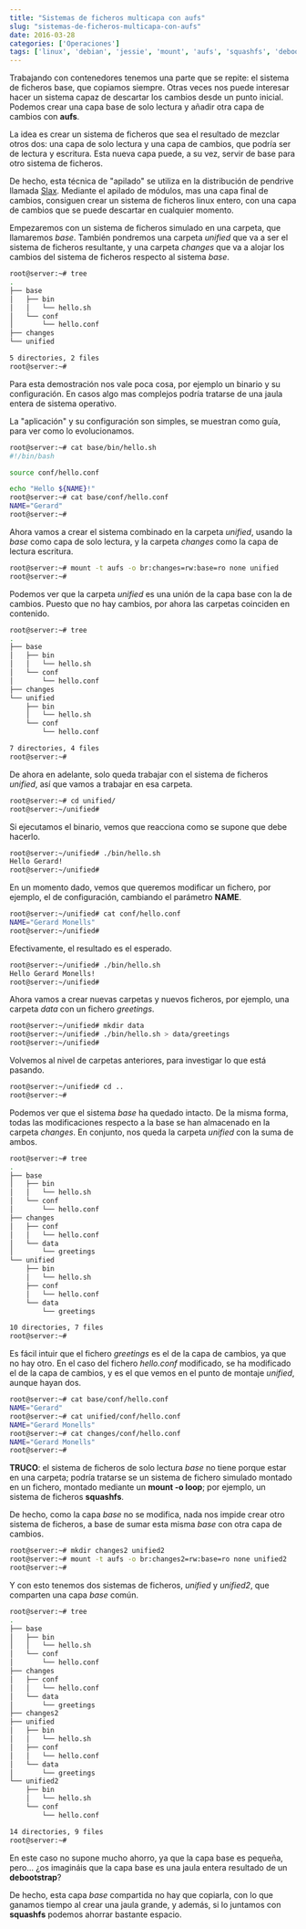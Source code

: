 ```yaml
---
title: "Sistemas de ficheros multicapa con aufs"
slug: "sistemas-de-ficheros-multicapa-con-aufs"
date: 2016-03-28
categories: ['Operaciones']
tags: ['linux', 'debian', 'jessie', 'mount', 'aufs', 'squashfs', 'debootstrap']
---
```


Trabajando con contenedores tenemos una parte que se repite: el sistema de ficheros base, que copiamos siempre. Otras veces nos puede interesar hacer un sistema capaz de descartar los cambios desde un punto inicial. Podemos crear una capa base de solo lectura y añadir otra capa de cambios con **aufs**.<!--more-->

La idea es crear un sistema de ficheros que sea el resultado de mezclar otros dos: una capa de solo lectura y una capa de cambios, que podría ser de lectura y escritura. Esta nueva capa puede, a su vez, servir de base para otro sistema de ficheros.

De hecho, esta técnica de "apilado" se utiliza en la distribución de pendrive llamada [Slax](http://www.slax.org/). Mediante el apilado de módulos, mas una capa final de cambios, consiguen crear un sistema de ficheros linux entero, con una capa de cambios que se puede descartar en cualquier momento.

Empezaremos con un sistema de ficheros simulado en una carpeta, que llamaremos *base*. También pondremos una carpeta *unified* que va a ser el sistema de ficheros resultante, y una carpeta *changes* que va a alojar los cambios del sistema de ficheros respecto al sistema *base*.

```bash
root@server:~# tree
.
├── base
│   ├── bin
│   │   └── hello.sh
│   └── conf
│       └── hello.conf
├── changes
└── unified

5 directories, 2 files
root@server:~#
```

Para esta demostración nos vale poca cosa, por ejemplo un binario y su configuración. En casos algo mas complejos podría tratarse de una jaula entera de sistema operativo.

La "aplicación" y su configuración son simples, se muestran como guía, para ver como lo evolucionamos.

```bash
root@server:~# cat base/bin/hello.sh
#!/bin/bash

source conf/hello.conf

echo "Hello ${NAME}!"
root@server:~# cat base/conf/hello.conf
NAME="Gerard"
root@server:~#
```

Ahora vamos a crear el sistema combinado en la carpeta *unified*, usando la *base* como capa de solo lectura, y la carpeta *changes* como la capa de lectura escritura.

```bash
root@server:~# mount -t aufs -o br:changes=rw:base=ro none unified
root@server:~#
```

Podemos ver que la carpeta *unified* es una unión de la capa base con la de cambios. Puesto que no hay cambios, por ahora las carpetas coinciden en contenido.

```bash
root@server:~# tree
.
├── base
│   ├── bin
│   │   └── hello.sh
│   └── conf
│       └── hello.conf
├── changes
└── unified
    ├── bin
    │   └── hello.sh
    └── conf
        └── hello.conf

7 directories, 4 files
root@server:~#
```

De ahora en adelante, solo queda trabajar con el sistema de ficheros *unified*, así que vamos a trabajar en esa carpeta.

```bash
root@server:~# cd unified/
root@server:~/unified#
```

Si ejecutamos el binario, vemos que reacciona como se supone que debe hacerlo.

```bash
root@server:~/unified# ./bin/hello.sh
Hello Gerard!
root@server:~/unified#
```

En un momento dado, vemos que queremos modificar un fichero, por ejemplo, el de configuración, cambiando el parámetro **NAME**.


```bash
root@server:~/unified# cat conf/hello.conf
NAME="Gerard Monells"
root@server:~/unified#
```

Efectivamente, el resultado es el esperado.

```bash
root@server:~/unified# ./bin/hello.sh
Hello Gerard Monells!
root@server:~/unified#
```

Ahora vamos a crear nuevas carpetas y nuevos ficheros, por ejemplo, una carpeta *data* con un fichero *greetings*.

```bash
root@server:~/unified# mkdir data
root@server:~/unified# ./bin/hello.sh > data/greetings
root@server:~/unified#
```

Volvemos al nivel de carpetas anteriores, para investigar lo que está pasando.

```bash
root@server:~/unified# cd ..
root@server:~#
```

Podemos ver que el sistema *base* ha quedado intacto. De la misma forma, todas las modificaciones respecto a la base se han almacenado en la carpeta *changes*. En conjunto, nos queda la carpeta *unified* con la suma de ambos.

```bash
root@server:~# tree
.
├── base
│   ├── bin
│   │   └── hello.sh
│   └── conf
│       └── hello.conf
├── changes
│   ├── conf
│   │   └── hello.conf
│   └── data
│       └── greetings
└── unified
    ├── bin
    │   └── hello.sh
    ├── conf
    │   └── hello.conf
    └── data
        └── greetings

10 directories, 7 files
root@server:~#
```

Es fácil intuir que el fichero *greetings* es el de la capa de cambios, ya que no hay otro. En el caso del fichero *hello.conf* modificado, se ha modificado el de la capa de cambios, y es el que vemos en el punto de montaje *unified*, aunque hayan dos.

```bash
root@server:~# cat base/conf/hello.conf
NAME="Gerard"
root@server:~# cat unified/conf/hello.conf
NAME="Gerard Monells"
root@server:~# cat changes/conf/hello.conf
NAME="Gerard Monells"
root@server:~#
```

**TRUCO**: el sistema de ficheros de solo lectura *base* no tiene porque estar en una carpeta; podría tratarse se un sistema de fichero simulado montado en un fichero, montado mediante un **mount -o loop**; por ejemplo, un sistema de ficheros **squashfs**.

De hecho, como la capa *base* no se modifica, nada nos impide crear otro sistema de ficheros, a base de sumar esta misma *base* con otra capa de cambios.

```bash
root@server:~# mkdir changes2 unified2
root@server:~# mount -t aufs -o br:changes2=rw:base=ro none unified2
root@server:~#
```

Y con esto tenemos dos sistemas de ficheros, *unified* y *unified2*, que comparten una capa *base* común.

```bash
root@server:~# tree
.
├── base
│   ├── bin
│   │   └── hello.sh
│   └── conf
│       └── hello.conf
├── changes
│   ├── conf
│   │   └── hello.conf
│   └── data
│       └── greetings
├── changes2
├── unified
│   ├── bin
│   │   └── hello.sh
│   ├── conf
│   │   └── hello.conf
│   └── data
│       └── greetings
└── unified2
    ├── bin
    │   └── hello.sh
    └── conf
        └── hello.conf

14 directories, 9 files
root@server:~#
```

En este caso no supone mucho ahorro, ya que la capa base es pequeña, pero... ¿os imagináis que la capa base es una jaula entera resultado de un **debootstrap**?

De hecho, esta capa *base* compartida no hay que copiarla, con lo que ganamos tiempo al crear una jaula grande, y además, si lo juntamos con **squashfs** podemos ahorrar bastante espacio.
